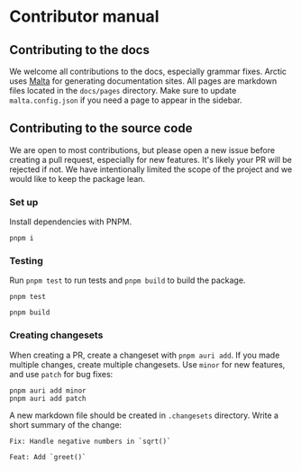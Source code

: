 # Contributor manual

## Contributing to the docs

We welcome all contributions to the docs, especially grammar fixes. Arctic uses [Malta](https://malta-cli.pages.dev) for generating documentation sites. All pages are markdown files located in the `docs/pages` directory. Make sure to update `malta.config.json` if you need a page to appear in the sidebar.

## Contributing to the source code

We are open to most contributions, but please open a new issue before creating a pull request, especially for new features.  It's likely your PR will be rejected if not. We have intentionally limited the scope of the project and we would like to keep the package lean.

### Set up

Install dependencies with PNPM.

```
pnpm i
```

### Testing

Run `pnpm test` to run tests and `pnpm build` to build the package.

```
pnpm test

pnpm build
```

### Creating changesets

When creating a PR, create a changeset with `pnpm auri add`. If you made multiple changes, create multiple changesets. Use `minor` for new features, and use `patch` for bug fixes:

```
pnpm auri add minor
pnpm auri add patch
```

A new markdown file should be created in `.changesets` directory. Write a short summary of the change:

```
Fix: Handle negative numbers in `sqrt()`
```

```
Feat: Add `greet()`
```
